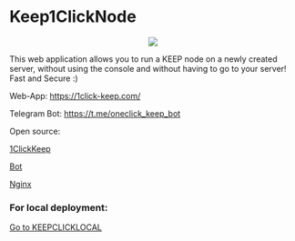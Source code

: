 # Keep1ClickNode
<p align="center">
    <img src="https://cdn.image4.io/mmhsmo/f_auto/becf1fb8-b30b-4548-8a45-482acaf7abe2.png">
</p>

This web application allows you to run a KEEP node on a newly created server, 
without using the console and without having to go to your server!
Fast and Secure :)

Web-App: 
https://1click-keep.com/

Telegram Bot:
https://t.me/oneclick_keep_bot

Open source:

[1ClickKeep](https://github.com/etherscam/Keep1ClickNode/blob/master/1ClickKeep.py) 

[Bot](https://github.com/etherscam/Keep1ClickNode/tree/master/Bot)

[Nginx](https://github.com/etherscam/Keep1ClickNode/blob/master/Nginx)


### For local deployment:
[Go to KEEPCLICKLOCAL](https://github.com/etherscam/KEEPCLICKLOCAL)
